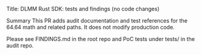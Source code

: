 Title: DLMM Rust SDK: tests and findings (no code changes)

Summary
This PR adds audit documentation and test references for the 64.64 math and related paths. It does not modify production code.

Please see FINDINGS.md in the root repo and PoC tests under tests/ in the audit repo.
